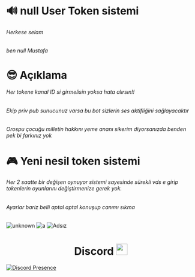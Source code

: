 # 🔊 null User Token sistemi
######  Herkese selam
######  ben null Mustafa


# 😎 Açıklama
###### Her tokene kanal ID si girmelisin yoksa hata alırsın!!
###### Ekip priv pub sunucunuz varsa bu bot sizlerin ses aktifliğini sağlayacaktır 
###### Orospu çocuğu milletin hakkını yeme ananı sikerim diyorsanızda benden pek bi farkınız yok

# 🎮 Yeni nesil token sistemi

###### Her 2 saatte bir değişen oynuyor sistemi sayesinde sürekli vds e girip tokenlerin oyunlarını değiştirmenize gerek yok.
###### Ayarlar bariz belli aptal aptal konuşup canımı sıkma 




![unknown](https://user-images.githubusercontent.com/60463845/151648850-21f54ab9-e7fe-411d-871c-e48acd6788ab.png)
![a](https://user-images.githubusercontent.com/60463845/151648852-dad7ff5b-1a11-4626-bf45-68c2226d5153.png)
![Adsız](https://user-images.githubusercontent.com/60463845/151648833-61811f71-ac07-4557-a2f8-acd330d081e6.png)

 

<h1 align="center"> Discord <img src="https://raw.githubusercontent.com/iampavangandhi/iampavangandhi/master/gifs/Hi.gif" width="30px"> </h1>

[![Discord Presence](https://lanyard-profile-readme.vercel.app/api/769979665224958020?hideDiscrim=true)](https://discord.com/users/769979665224958020)
